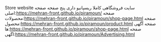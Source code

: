 Store website
سایت فروشگاهی کاملا ریسپانیو
داری پنج صفحه 
صفحه اصلی:https://mehran-front.github.io/piramoun/
صفحه محصولات:https://mehran-front.github.io/piramoun/shop-page.html
صفحه محصول:https://mehran-front.github.io/piramoun/product.html
صفحه آگهی ها:https://mehran-front.github.io/piramoun/shop-page.html
صفحه اگهی:https://mehran-front.github.io/piramoun/Advertising.html
